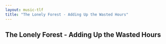 ```yaml
---
layout: music-tlf
title: "The Lonely Forest - Adding Up the Wasted Hours"
---
```


## The Lonely Forest - Adding Up the Wasted Hours